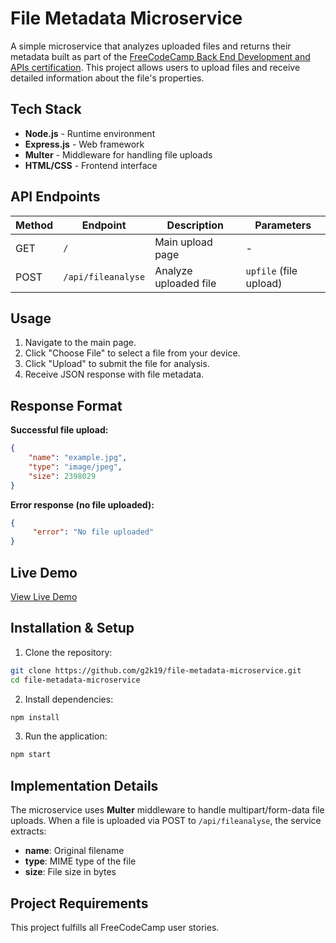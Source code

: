 # File Metadata Microservice

A simple microservice that analyzes uploaded files and returns their metadata built as part of the [FreeCodeCamp Back End Development and APIs certification](https://www.freecodecamp.org/learn/back-end-development-and-apis). This project allows users to upload files and receive detailed information about the file's properties.

## Tech Stack

- **Node.js** - Runtime environment
- **Express.js** - Web framework
- **Multer** - Middleware for handling file uploads
- **HTML/CSS** - Frontend interface

## API Endpoints

| Method | Endpoint | Description | Parameters |
|--------|----------|-------------|------------|
| GET | `/` | Main upload page | - |
| POST | `/api/fileanalyse` | Analyze uploaded file | `upfile` (file upload) |

## Usage

1. Navigate to the main page.
1. Click "Choose File" to select a file from your device.
1. Click "Upload" to submit the file for analysis.
1. Receive JSON response with file metadata.

## Response Format

**Successful file upload:**
```json
{
    "name": "example.jpg",
    "type": "image/jpeg",
    "size": 2398029
}
```

**Error response (no file uploaded):**
```json
{
     "error": "No file uploaded"
}
```

## Live Demo

[View Live Demo](https://file-metadata-microservice-zjck.onrender.com)

## Installation & Setup

1. Clone the repository:
```bash
git clone https://github.com/g2k19/file-metadata-microservice.git
cd file-metadata-microservice
```

2. Install dependencies:
```bash
npm install
```

3. Run the application:
```bash
npm start
```

## Implementation Details

The microservice uses **Multer** middleware to handle multipart/form-data file uploads. When a file is uploaded via POST to `/api/fileanalyse`, the service extracts:

- **name**: Original filename
- **type**: MIME type of the file
- **size**: File size in bytes

## Project Requirements

This project fulfills all FreeCodeCamp user stories.
